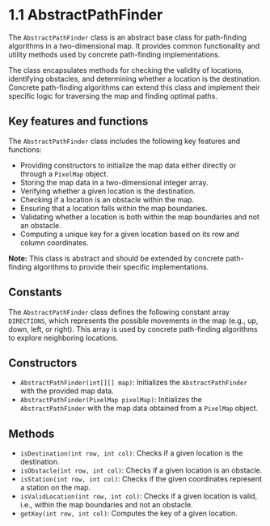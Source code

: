 # **1.1 AbstractPathFinder**

The `AbstractPathFinder` class is an abstract base class for path-finding algorithms in a two-dimensional map. It provides common functionality and utility methods used by concrete path-finding implementations.

The class encapsulates methods for checking the validity of locations, identifying obstacles, and determining whether a location is the destination. Concrete path-finding algorithms can extend this class and implement their specific logic for traversing the map and finding optimal paths.

## Key features and functions

The `AbstractPathFinder` class includes the following key features and functions:

- Providing constructors to initialize the map data either directly or through a `PixelMap` object.
- Storing the map data in a two-dimensional integer array.
- Verifying whether a given location is the destination.
- Checking if a location is an obstacle within the map.
- Ensuring that a location falls within the map boundaries.
- Validating whether a location is both within the map boundaries and not an obstacle.
- Computing a unique key for a given location based on its row and column coordinates.

**Note:** This class is abstract and should be extended by concrete path-finding algorithms to provide their specific implementations.

## Constants

The `AbstractPathFinder` class defines the following constant array `DIRECTIONS`, which represents the possible movements in the map (e.g., up, down, left, or right). This array is used by concrete path-finding algorithms to explore neighboring locations.

## Constructors

- `AbstractPathFinder(int[][] map)`: Initializes the `AbstractPathFinder` with the provided map data.
- `AbstractPathFinder(PixelMap pixelMap)`: Initializes the `AbstractPathFinder` with the map data obtained from a `PixelMap` object.

## Methods

- `isDestination(int row, int col)`: Checks if a given location is the destination.
- `isObstacle(int row, int col)`: Checks if a given location is an obstacle.
- `isStation(int row, int col)`: Checks if the given coordinates represent a station on the map.
- `isValidLocation(int row, int col)`: Checks if a given location is valid, i.e., within the map boundaries and not an obstacle.
- `getKey(int row, int col)`: Computes the key of a given location.
